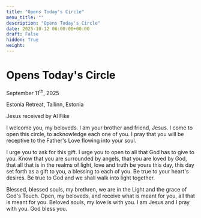 ```yaml
---
title: "Opens Today's Circle"
menu_title: ""
description: "Opens Today's Circle"
date: 2025-10-12 06:00:00+00:00
draft: False
hidden: True
weight:
---
```

# Opens Today's Circle

September 11<sup>th</sup>, 2025

Estonia Retreat, Tallinn, Estonia

Jesus received by Al Fike

I welcome you, my beloveds. I am your brother and friend, Jesus. I come to open this circle, to acknowledge each one of you. I pray that you will be receptive to the Father's Love flowing into your soul.

I urge you to ask for this gift. I urge you to open to all that God has to give to you. Know that you are surrounded by angels, that you are loved by God, that all that is in the realms of light, love and truth be yours this day, this day set forth as a gift to you, a blessing to each of you. Be true to your heart's desires. Be true to God and we shall walk into light together.

Blessed, blessed souls, my brethren, we are in the Light and the grace of God's Touch. Open, my beloveds, and receive what is meant for you, all that is meant for you. Beloved souls, my love is with you. I am Jesus and I pray with you. God bless you.

